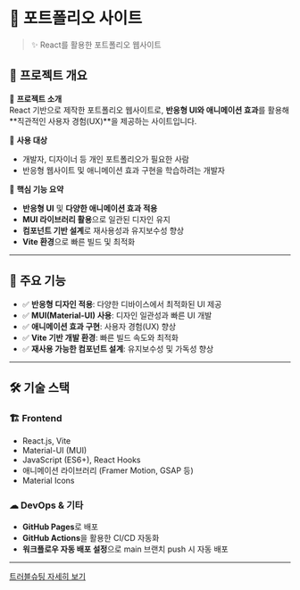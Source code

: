 # 📌 포트폴리오 사이트

> ✨ React를 활용한 포트폴리오 웹사이트

## 📖 프로젝트 개요

📌 **프로젝트 소개**  
React 기반으로 제작한 포트폴리오 웹사이트로, **반응형 UI와 애니메이션 효과**를 활용해 **직관적인 사용자 경험(UX)**을 제공하는 사이트입니다.

📌 **사용 대상**

- 개발자, 디자이너 등 개인 포트폴리오가 필요한 사람
- 반응형 웹사이트 및 애니메이션 효과 구현을 학습하려는 개발자

📌 **핵심 기능 요약**

- **반응형 UI** 및 **다양한 애니메이션 효과 적용**
- **MUI 라이브러리 활용**으로 일관된 디자인 유지
- **컴포넌트 기반 설계**로 재사용성과 유지보수성 향상
- **Vite 환경**으로 빠른 빌드 및 최적화

---

## 🚀 주요 기능

- ✅ **반응형 디자인 적용**: 다양한 디바이스에서 최적화된 UI 제공
- ✅ **MUI(Material-UI) 사용**: 디자인 일관성과 빠른 UI 개발
- ✅ **애니메이션 효과 구현**: 사용자 경험(UX) 향상
- ✅ **Vite 기반 개발 환경**: 빠른 빌드 속도와 최적화
- ✅ **재사용 가능한 컴포넌트 설계**: 유지보수성 및 가독성 향상

---

## 🛠️ 기술 스택

### 🏗️ **Frontend**

- React.js, Vite
- Material-UI (MUI)
- JavaScript (ES6+), React Hooks
- 애니메이션 라이브러리 (Framer Motion, GSAP 등)
- Material Icons

### ☁ **DevOps & 기타**

- **GitHub Pages**로 배포
- **GitHub Actions**을 활용한 CI/CD 자동화
- **워크플로우 자동 배포 설정**으로 main 브랜치 push 시 자동 배포

---


 [트러블슈팅 자세히 보기](./project-overview.md)